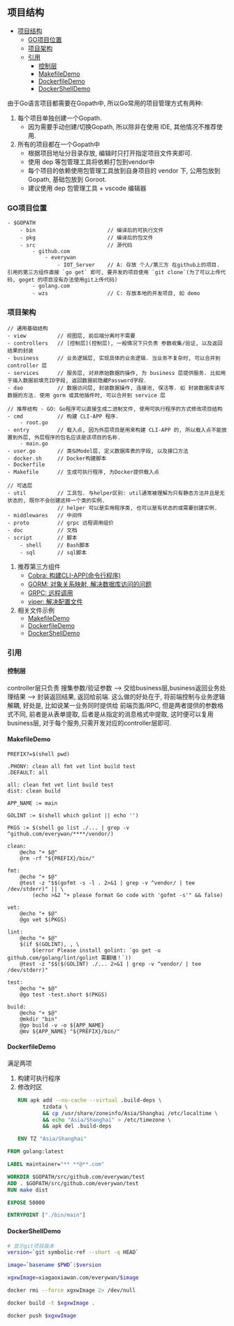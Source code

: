 ## 项目结构

<!-- TOC -->

- [项目结构](#项目结构)
    - [GO项目位置](#go项目位置)
    - [项目架构](#项目架构)
    - [引用](#引用)
        - [控制层](#控制层)
        - [MakefileDemo](#makefiledemo)
        - [DockerfileDemo](#dockerfiledemo)
        - [DockerShellDemo](#dockershelldemo)

<!-- /TOC -->

由于Go语言项目都需要在Gopath中, 所以Go常用的项目管理方式有两种: 

1. 每个项目单独创建一个Gopath.
    - 因为需要手动创建/切换Gopath, 所以除非在使用 IDE, 其他情况不推荐使用.
2. 所有的项目都在一个Gopath中
    - 根据项目地址分目录存放, 编辑时只打开指定项目文件夹即可.
    - 使用 dep 等包管理工具将依赖打包到vendor中
    - 每个项目的依赖使用包管理工具放到自身项目的 vendor 下, 公用包放到 Gopath, 基础包放到 Goroot.
    - 建议使用 dep 包管理工具 + vscode 编辑器

### GO项目位置
````
- $GOPATH
    - bin                       // 编译后的可执行文件
    - pkg                       // 编译后的包文件
    - src                       // 源代码
        - github.com
            - everywan
                - IOT_Server    // A: 存放 个人/第三方 在github上的项目. 引用的第三方组件直接 `go get` 即可, 要开发的项目使用 `git clone`(为了可以上传代码, goget 的项目没有办法使用git上传代码)
        - golang.com
        - wzs                   // C: 存放本地的开发项目, 如 demo
````

### 项目架构
````
// 通用基础结构
- view          // 视图层, 前后端分离时不需要
- controllers   // [控制层](控制层), 一般情况下只负责 参数收集/验证, 以及返回结果的封装
- business      // 业务逻辑层, 实现具体的业务逻辑. 当业务不复杂时, 可以合并到 controller 层
- services      // 服务层, 对非原始数据的操作, 为 business 层提供服务. 比如用于插入数据前填充ID字段, 返回数据前隐藏Password字段.
- dao           // 数据访问层, 封装数据操作, 连接池, 保活等. 如 封装数据库读写数据的方法. 使用 gorm 或其他插件时, 可以合并到 service 层

// 推荐结构 - GO: Go程序可以直接生成二进制文件, 使用可执行程序的方式修改项目结构
- cmd           // 构建 CLI-APP 程序.
    - root.go
- entry         // 载入点, 因为外层项目是用来构建 CLI-APP 的, 所以载入点不能放置到外层, 外层程序的包名应该是该项目的名称.
    - main.go
- user.go       // 类似Model层, 定义数据库表的字段, 以及接口方法
- docker.sh     // Docker构建脚本
- Dockerfile
- Makefile      // 生成可执行程序, 为Docker提供载入点

// 可选层
- util          // 工具包. 与helper区别: util通常被理解为只有静态方法并且是无状态的, 既你不会创建这样一个类的实例.
                // helper 可以是实用程序类, 也可以是有状态的或需要创建实例.
- middlewares   // 中间件
- proto         // grpc 远程调用组价
- doc           // 文档
- script        // 脚本
    - shell     // Bash脚本
    - sql       // sql脚本
````

1. 推荐第三方组件
    - [Cobra: 构建CLI-APP(命令行程序)](https://github.com/spf13/viper)
    - [GORM: 对象关系映射, 解决数据库访问的问题](https://github.com/jinzhu/gorm)
    - [GRPC: 远程调用](https://github.com/grpc/grpc)
    - [viper: 解决配置文件](https://github.com/spf13/viper)
3. 相关文件示例
    - [MakefileDemo](#makefiledemo)
    - [DockerfileDemo](#dockerfiledemo)
    - [DockerShellDemo](#dockershelldemo)

### 引用
#### 控制层
controller层只负责 搜集参数/验证参数 --> 交给business层,business返回业务处理结果 --> 封装返回结果, 返回给前端. 这么做的好处在于, 将前端控制与业务逻辑解耦, 好处是, 比如说某一业务同时提供给 前端页面/RPC, 但是两者提供的参数格式不同, 前者是从表单提取, 后者是从指定的消息格式中提取, 这时便可以复用business层, 对于每个服务,只需开发对应的controller层即可.
#### MakefileDemo
```Shell
PREFIX?=$(shell pwd)

.PHONY: clean all fmt vet lint build test
.DEFAULT: all

all: clean fmt vet lint build test
dist: clean build

APP_NAME := main

GOLINT := $(shell which golint || echo '')

PKGS := $(shell go list ./... | grep -v ^github.com/everywan/****/vendor/)

clean:
	@echo "+ $@"
	@rm -rf "${PREFIX}/bin/"

fmt:
	@echo "+ $@"
	@test -z "$$(gofmt -s -l . 2>&1 | grep -v ^vendor/ | tee /dev/stderr)" || \
		(echo >&2 "+ please format Go code with 'gofmt -s'" && false)

vet:
	@echo "+ $@"
	@go vet $(PKGS)

lint:
	@echo "+ $@"
	$(if $(GOLINT), , \
		$(error Please install golint: `go get -u github.com/golang/lint/golint 需翻墙！`))
	@test -z "$$($(GOLINT) ./... 2>&1 | grep -v ^vendor/ | tee /dev/stderr)"

test:
	@echo "+ $@"
	@go test -test.short $(PKGS)

build:
	@echo "+ $@"
	@mkdir "bin"
	@go build -v -o ${APP_NAME}
	@mv ${APP_NAME} "${PREFIX}/bin/"

```

#### DockerfileDemo
满足两项
1. 构建可执行程序
2. 修改时区
    ```Dockerfile
    RUN apk add --no-cache --virtual .build-deps \
            tzdata \
            && cp /usr/share/zoneinfo/Asia/Shanghai /etc/localtime \
            && echo "Asia/Shanghai" > /etc/timezone \
            && apk del .build-deps

    ENV TZ "Asia/Shanghai"
    ```
```Dockerfile
FROM golang:latest

LABEL maintainer="** **@**.com"

WORKDIR $GOPATH/src/github.com/everywan/test
ADD . $GOPATH/src/github.com/everywan/test
RUN make dist

EXPOSE 50000

ENTRYPOINT ["./bin/main"]
```

#### DockerShellDemo
```Bash
# 显示git项目版本
version=`git symbolic-ref --short -q HEAD`

image=`basename $PWD`:$version

xgxwImage=xiagaoxiawan.com/everywan/$image

docker rmi --force xgxwImage 2> /dev/null

docker build -t $xgxwImage .

docker push $xgxwImage
```